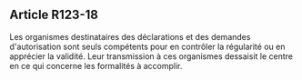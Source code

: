 Article R123-18
----
Les organismes destinataires des déclarations et des demandes d'autorisation
sont seuls compétents pour en contrôler la régularité ou en apprécier la
validité. Leur transmission à ces organismes dessaisit le centre en ce qui
concerne les formalités à accomplir.
